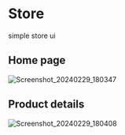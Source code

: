 # Store
simple store ui

## Home page

![Screenshot_20240229_180347](https://github.com/AbdoGKash/store_ui/assets/160290297/6567673f-14ea-44be-9c48-a020d891133f)

## Product details
![Screenshot_20240229_180408](https://github.com/AbdoGKash/store_ui/assets/160290297/1dad96e5-1822-4cfa-8811-711469e489ef)
